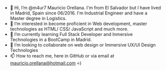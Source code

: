 - 👋 Hi, I’m @m4ur7 Mauricio Orellana. I'm from El Salvador but I have lived in Madrid, Spain since 06/2016. I'm Industrial Engineer and have a Master degree in Logistics.
- 👀 I’m interested in become proficient in Web development, master technologies as HTML/ CSS/ JavaScript and much more.
- 🌱 I’m currently learning Full Stack Developer and Inmersive Technologies in a BootCamp in Madrid.
- 💞️ I’m looking to collaborate on web design or Immersive UX/UI Design Technologies 
- 📫 How to reach me, here in GitHub or via email at mauricio.orellana@hotmail.com =) 

<!---
m4ur7/m4ur7 is a ✨ special ✨ repository because its `README.md` (this file) appears on your GitHub profile.
You can click the Preview link to take a look at your changes.
--->
